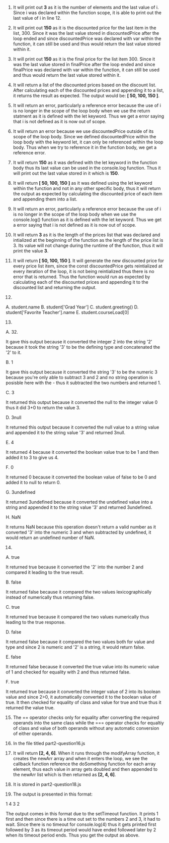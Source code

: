 1. It will print out **3** as it is the number of elements and the last value of i. Since i was declared within the function scope, it is able to print out the last value of i in line 12.

2. It will print out **150** as it is the discounted price for the last item in the list, 300. Since it was the last value stored in discountedPrice after the loop ended and since discountedPrice was declared with var within the function, it can still be used and thus would return the last value stored within it. 

3. It will print out **150** as it is the final price for the list item 300. Since it was the last value stored in finalPrice after the loop ended and since finalPrice was declared with var within the function, it can still be used and thus would return the last value stored within it. 

4. It will return a list of the discounted prices based on the discount list. After calculating each of the discounted prices and appending it to a list, it returns the result as expected. The output would be: **[ 50, 100, 150 ]**.

5. It will return an error, particularly a reference error because the use of i is no longer in the scope of the loop body when we use the return statment as it is defined with the let keyword. Thus we get a error saying that i is not defined as it is now out of scope.

6. It will return an error because we use discountedPrice outside of its scope of the loop body. Since we defined discountedPrice within the loop body with the keyword let, it can only be referenced within the loop body. Thus when we try to reference it in the function body, we get a reference error.

7. It will return **150** as it was defined with the let keyword in the function body thus its last value can be used in the console.log function. Thus it will print out the last value stored in it which is **150**. 

8. It will return  **[ 50, 100, 150 ]** as it was defined using the let keyword within the function and not in any other specific body, thus it will return the output as expected by calculating the discounted price of each item and appending them into a list. 

9. It will return an error, particularly a reference error because the use of i is no longer in the scope of the loop body when we use the console.log() function as it is defined with the let keyword. Thus we get a error saying that i is not defined as it is now out of scope.

10. It will return **3** as it is the length of the prices list that was declared and intialized at the beginning of the function as the length of the price list is 3. Its value will not change during the runtime of the function, thus it will print the value **3**.

11. It will return **[ 50, 100, 150 ]**. It will generate the new discounted price for every price list item, since the const discountedPrice gets reintialized at every iteration of the loop, it is not being reintialized thus there is no error that is returned. Thus the function would run as expected by calculating each of the discounted prices and appending it to the discounted list and returning the output.

12.
  A. student.name
  B. student['Grad Year']
  C. student.greeting()
  D. student['Favorite Teacher'].name
  E. student.courseLoad[0]

13. 

A. 32.   

It gave this output because it converted the integer 2 into the string '2' because it took the string '3' to be the defining type and concatenated the '2' to it. 

B. 1

It gave this output because it converted the string '3' to be the numeric 3 because you're only able to subtract 3 and 2 and no string operation is posisble here with the - thus it subtracted the two numbers and returned 1.

C. 3

It returned this output because it converted the null to the integer value 0 thus it did 3+0 to return the value 3. 

D. 3null

It returned this output because it converted the null value to a string value and appended it to the string value '3' and returned 3null.

E. 4

It returned 4 because it converted the boolean value true to be 1 and then added it to 3 to give us 4. 

F. 0

It returned 0 because it converted the boolean value of false to be 0 and added it to null to return 0.

G. 3undefined

It returned 3undefined because it converted the undefined value into a string and appended it to the string value '3' and returned 3undefined. 

H. NaN

It returns NaN because this operation doesn't return a valid number as it converted '3' into the numeric 3 and when subtracted by undefined, it would return an undefined number of NaN.

14. 

A. true

It returned true because it converted the '2' into the number 2 and compared it leading to the true result. 

B. false

It returned false because it compared the two values lexicographically instead of numerically thus returning false.

C. true

It returned true because it compared the two values numerically thus leading to the true response. 

D. false

It returned false because it compared the two values both for value and type and since 2 is numeric and '2' is a string, it would return false.

E. false

It returned false because it converted the true value into its numeric value of 1 and checked for equality with 2 and thus returned false.

F. true 

It returned true because it converted the integer value of 2 into its boolean value and since 2>0, it automatically converted it to the boolean value of true. It then checked for equality of class and value for true and true thus it returned the value true.

15. The == operator checks only for equality after converting the required operands into the same class while the === operator checks for equaltiy of class and value of both operands without any automatic conversion of either operands.

16. In the file titled part2-question16.js

17. It will return **[2, 4, 6]**. When it runs through the modifyArray function, it creates the newArr array and when it enters the loop, we see the callback function reference the doSomething function for each array element, thus each value in array gets doubled and then appended to the newArr list which is then returned as **[2, 4, 6]**.

18. It is stored in part2-question18.js
19. The output is presented in this format:

1
4
3
2

The output comes in this format due to the setTimeout function. It prints 1 first and then since there is a time out set to the numbers 2 and 3, it had to wait. Since there is no timeout for console.log(4) thus it gets printed first followed by 3 as its timeout period would have ended followed later by 2 when its timeout period ends. Thus you get the output as above.
